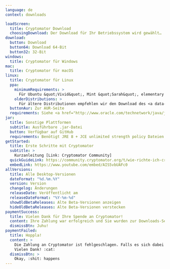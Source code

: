 ```yaml
---
language: de
context: downloads

loadScreen:
  title: Cryptomator Download
  choosingDownload: Der Download für Ihr Betriebssystem wird gewählt…
download:
  button: Download
  button64: Download 64-Bit
  button32: 32-Bit
windows:
  title: Cryptomator für Windows
mac:
  title: Cryptomator für macOS
linux:
  title: Cryptomator für Linux
  ppa:
    minimumRequirements: >
      Für Ubuntu &quot;Vivid&quot;, Mint &quot;Sarah&quot;, elementary OS &quot;Loki&quot; oder sonstige Ubuntu-basierende Distributionen von 15.04 aufwärts
    olderDistributions: >
      Für ältere Distributionen empfehlen wir den Download des <a data-toggle="collapse" data-parent="#linuxDownloadPanel" href="#linuxDownloadDeb">.deb-Pakets</a>.
  buttonAur: Zur AUR-Seite
  requirements: Siehe <a href="http://www.oracle.com/technetwork/java/javase/certconfig-2095354.html" target="_blank">detaillierte Systemanforderungen</a>
jar:
  title: Sonstige Plattformen
  subtitle: Ausführbare .jar-Datei
  button: Verfügbar auf GitHub
  requirements: Benötigt JRE 8 + JCE unlimited strength policy Dateien
getStarted:
  title: Erste Schritte mit Cryptomator
  subtitle: >
    Kurzanleitung [Link: Cryptomator Community]
  quickGuideLink: https://community.cryptomator.org/t/wie-richte-ich-cryptomator-ein/801
  embedLink: https://www.youtube.com/embed/AIS5vbUAFc0
allVersions:
  title: Alle Desktop-Versionen
  dateFormat: "%d.%m.%Y"
  version: Version
  changelog: Änderungen
  releaseDate: Veröffentlicht am
  releaseDateFormat: "%Y-%m-%d"
  showOldBetaReleases: Alte Beta-Versionen anzeigen
  hideOldBetaReleases: Alte Beta-Versionen verstecken
paymentSuccess:
  title: Vielen Dank für Ihre Spende an Cryptomator!
  content: Ihre Zahlung war erfolgreich und Sie wurden zur Downloads-Seite weitergeleitet.
  dismissBtn: Juhu!
paymentFailed:
  title: Hoppla!
  content: >
    Die Zahlung an Cryptomator ist fehlgeschlagen. Falls es sich dabei um einen unerwarteten Fehler handelt, <a href="/de/contact">kontaktieren Sie bitte unser Support-Team</a>.<br/>
    Vielen Dank! :cat:
  dismissBtn: >
    Okay, :shit: happens
---
```

